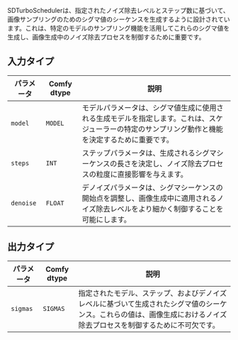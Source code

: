 
SDTurboSchedulerは、指定されたノイズ除去レベルとステップ数に基づいて、画像サンプリングのためのシグマ値のシーケンスを生成するように設計されています。これは、特定のモデルのサンプリング機能を活用してこれらのシグマ値を生成し、画像生成中のノイズ除去プロセスを制御するために重要です。

## 入力タイプ

| パラメータ | Comfy dtype | 説明 |
| --- | --- | --- |
| `model` | `MODEL` | モデルパラメータは、シグマ値生成に使用される生成モデルを指定します。これは、スケジューラーの特定のサンプリング動作と機能を決定するために重要です。 |
| `steps` | `INT` | ステップパラメータは、生成されるシグマシーケンスの長さを決定し、ノイズ除去プロセスの粒度に直接影響を与えます。 |
| `denoise` | `FLOAT` | デノイズパラメータは、シグマシーケンスの開始点を調整し、画像生成中に適用されるノイズ除去レベルをより細かく制御することを可能にします。 |

## 出力タイプ

| パラメータ | Comfy dtype | 説明 |
| --- | --- | --- |
| `sigmas` | `SIGMAS` | 指定されたモデル、ステップ、およびデノイズレベルに基づいて生成されたシグマ値のシーケンス。これらの値は、画像生成におけるノイズ除去プロセスを制御するために不可欠です。 |